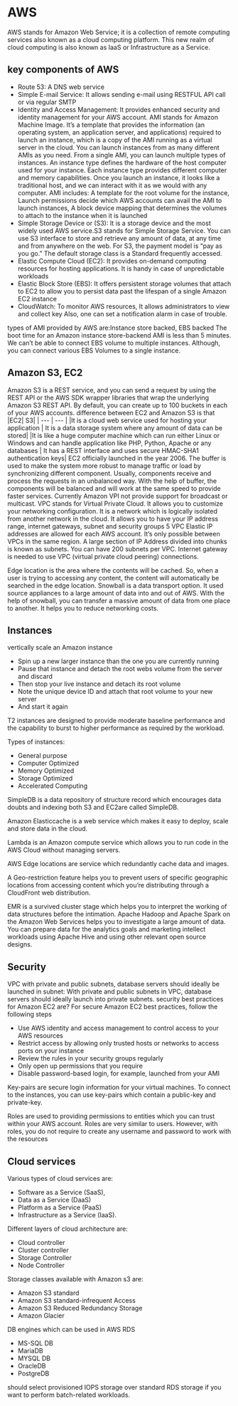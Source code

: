 # AWS 

AWS stands for Amazon Web Service; 
it is a collection of remote computing services also known as a cloud computing platform. This new realm of cloud computing is also known as IaaS or Infrastructure as a Service.
 
## key components of AWS  
- Route 53: A DNS web service
- Simple E-mail Service: It allows sending e-mail using RESTFUL API call or via regular SMTP
- Identity and Access Management:
It provides enhanced security and identity management for your AWS account. AMI stands for Amazon Machine Image. 
It’s a template that provides the information (an operating system, an application server, and applications) required to launch an instance, which is a copy of the AMI running as a virtual server in the cloud.  You can launch instances from as many different AMIs as you need. From a single AMI, you can launch multiple types of instances.  An instance type defines the hardware of the host computer used for your instance. Each instance type provides different computer and memory capabilities.  Once you launch an instance, it looks like a traditional host, and we can interact with it as we would with any computer.
AMI includes: A template for the root volume for the instance, Launch permissions decide which AWS accounts can avail the AMI to launch instances, A block device mapping that determines the volumes to attach to the instance when it is launched
- Simple Storage Device or (S3): It is a storage device and the most widely used AWS service.S3 stands for Simple Storage Service. You can use S3 interface to store and retrieve any amount of data, at any time and from anywhere on the web.  For S3, the payment model is “pay as you go.”
The default storage class is a Standard frequently accessed.
- Elastic Compute Cloud (EC2): It provides on-demand computing resources for hosting applications. It is handy in case of unpredictable workloads
- Elastic Block Store (EBS): It offers persistent storage volumes that attach to EC2 to allow you to persist data past the lifespan of a single Amazon EC2 instance
- CloudWatch: To monitor AWS resources, It allows administrators to view and collect key Also, one can set a notification alarm in case of trouble.


types of AMI provided by AWS are:Instance store backed, EBS backed
The boot time for an Amazon instance store-backend AMI is less than 5 minutes.
We can’t be able to connect EBS volume to multiple instances.  Although, you can connect various EBS Volumes to a single instance.


##  Amazon S3, EC2

Amazon S3 is a REST service, and you can send a request by using the REST API or the AWS SDK wrapper libraries that wrap the underlying Amazon S3 REST API.
By default, you can create up to 100 buckets in each of your AWS accounts.
difference between EC2 and Amazon S3 is that
|EC2|	S3|
| --- | --- |
|It is a cloud web service used for hosting your application |  It is a data storage system where any amount of data can be stored|
|It is like a huge computer machine which can run either Linux or Windows and can handle application like PHP, Python, Apache or any databases |  It has a REST interface and uses secure HMAC-SHA1 authentication keys|
EC2 officially launched in the year 2006.
The buffer is used to make the system more robust to manage traffic or load by synchronizing different component.  Usually, components receive and process the requests in an unbalanced way. With the help of buffer, the components will be balanced and will work at the same speed to provide faster services.
Currently Amazon VPI not provide support for broadcast or multicast.
VPC stands for Virtual Private Cloud. It allows you to customize your networking configuration. It is a network which is logically isolated from another network in the cloud. It allows you to have your IP address range,  internet gateways, subnet and security groups
5 VPC Elastic IP addresses are allowed for each AWS account.  It’s only possible between VPCs in the same region.
A large section of IP Address divided into chunks is known as subnets. You can have 200 subnets per VPC.
Internet gateway is needed to use VPC (virtual private cloud peering) connections.

Edge location is the area where the contents will be cached. So, when a user is trying to accessing any content, the content will automatically be searched in the edge location.
Snowball is a data transport option. It used source appliances to a large amount of data into and out of AWS. With the help of snowball, you can transfer a massive amount of data from one place to another. It helps you to reduce networking costs.

## Instances
vertically scale an Amazon instance 
- Spin up a new larger instance than the one you are currently running
-  Pause that instance and detach the root webs volume from the server and discard
-  Then stop your live instance and detach its root volume
-  Note the unique device ID and attach that root volume to your new server
-  And start it again
 
T2 instances are designed to provide moderate baseline performance and the capability to burst to higher performance as required by the workload.

Types of instances:
-  General purpose
-  Computer Optimized
-  Memory Optimized
-  Storage Optimized
-  Accelerated Computing
 
SimpleDB is a data repository of structure record which encourages data doubts and indexing both S3 and EC2are called SimpleDB.

Amazon Elasticcache is a web service which makes it easy to deploy, scale and store data in the cloud.

Lambda is an Amazon compute service which allows you to run code in the  AWS Cloud without managing servers.

AWS Edge locations are service which redundantly cache data and images.

A Geo-restriction feature helps you to prevent users of specific geographic locations from accessing content which you’re distributing through a CloudFront web distribution.

EMR is a survived cluster stage which helps you to interpret the working of data structures before the intimation.  Apache Hadoop and Apache Spark on the Amazon Web Services helps you to investigate a large amount of data. You can prepare data for the analytics goals and marketing intellect workloads using Apache Hive and using other relevant open source designs.

## Security 

VPC with private and public subnets, database servers should ideally be launched in subnet:
With private and public subnets in VPC, database servers should ideally launch into private subnets.
  security best practices for Amazon EC2 are?
For secure Amazon EC2 best practices, follow the following steps
- Use AWS identity and access management to control access to your AWS resources
- Restrict access by allowing only trusted hosts or networks to access ports on your instance
- Review the rules in your security groups regularly
- Only open up permissions that you require
- Disable password-based login, for example, launched from your AMI

Key-pairs are secure login information for your virtual machines. To connect to the instances, you can use key-pairs which contain a public-key and private-key.

Roles are used to providing permissions to entities which you can trust within your AWS account. Roles are very similar to users. However,  with roles, you do not require to create any username and password to work with the resources

## Cloud services
 
Various types of cloud services are:
- Software as a Service (SaaS),
- Data as a Service (DaaS)
- Platform as a Service (PaaS)
- Infrastructure as a Service (IaaS).


Different layers of cloud architecture are:
- Cloud controller
- Cluster controller
- Storage Controller
- Node Controller

Storage classes available with Amazon s3 are:
- Amazon S3 standard
- Amazon S3 standard-infrequent Access
- Amazon S3 Reduced Redundancy Storage
- Amazon Glacier

DB engines which can be used in AWS RDS
- MS-SQL DB
- MariaDB
- MYSQL DB
- OracleDB
- PostgreDB

should select provisioned IOPS storage over standard RDS storage if you want to perform batch-related workloads.
